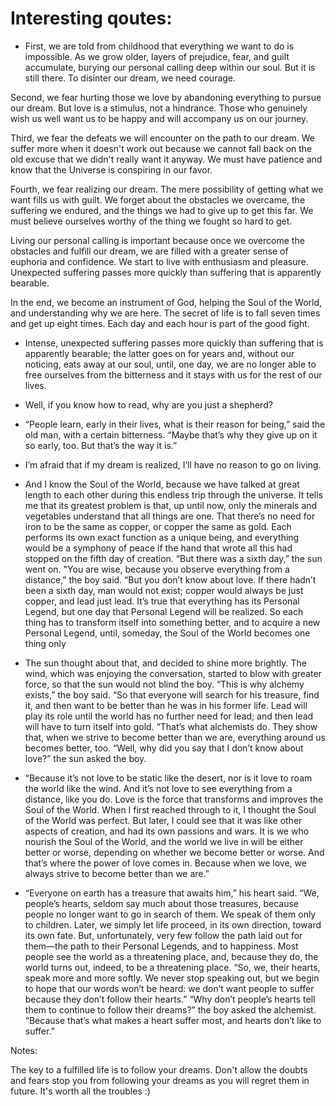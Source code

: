 # Interesting qoutes: 

- First, we are told from childhood that everything we want to do is impossible. As we grow older, layers of prejudice, fear, and guilt accumulate, burying our personal calling deep within our soul. But it is still there. To disinter our dream, we need courage.

Second, we fear hurting those we love by abandoning everything to pursue our dream. But love is a stimulus, not a hindrance. Those who genuinely wish us well want us to be happy and will accompany us on our journey.

Third, we fear the defeats we will encounter on the path to our dream. We suffer more when it doesn't work out because we cannot fall back on the old excuse that we didn't really want it anyway. We must have patience and know that the Universe is conspiring in our favor.

Fourth, we fear realizing our dream. The mere possibility of getting what we want fills us with guilt. We forget about the obstacles we overcame, the suffering we endured, and the things we had to give up to get this far. We must believe ourselves worthy of the thing we fought so hard to get.

Living our personal calling is important because once we overcome the obstacles and fulfill our dream, we are filled with a greater sense of euphoria and confidence. We start to live with enthusiasm and pleasure. Unexpected suffering passes more quickly than suffering that is apparently bearable.

In the end, we become an instrument of God, helping the Soul of the World, and understanding why we are here. The secret of life is to fall seven times and get up eight times. Each day and each hour is part of the good fight.


- Intense, unexpected suffering passes more quickly than suffering that is apparently bearable; the latter goes on for years and, without our noticing, eats away at our soul, until, one day, we are no longer able to free ourselves from the bitterness and it stays with us for the rest of our lives.

- Well, if you know how to read, why are you just a shepherd?

- “People learn, early in their lives, what is their reason for being,” said the old man, with a certain bitterness. “Maybe that’s why they give up on it so early, too. But that’s the way it is.”

- I’m afraid that if my dream is realized, I’ll have no reason to go on living.

- And I know the Soul of the World, because we have talked at great length to each other during this endless trip through the universe. It tells me that its greatest problem is that, up until now, only the minerals and vegetables understand that all things are one. That there’s no need for iron to be the same as copper, or copper the same as gold. Each performs its own exact function as a unique being, and everything would be a symphony of peace if the hand that wrote all this had stopped on the fifth day of creation. “But there was a sixth day,” the sun went on. "You are wise, because you observe everything from a distance,” the boy said. “But you don’t know about love. If there hadn’t been a sixth day, man would not exist; copper would always be just copper, and lead just lead. It’s true that everything has its Personal Legend, but one day that Personal Legend will be realized. So each thing has to transform itself into something better, and to acquire a new Personal Legend, until, someday, the Soul of the World becomes one thing only

- The sun thought about that, and decided to shine more brightly. The wind, which was enjoying the conversation, started to blow with greater force, so that the sun would not blind the boy. “This is why alchemy exists,” the boy said. “So that everyone will search for his treasure, find it, and then want to be better than he was in his former life. Lead will play its role until the world has no further need for lead; and then lead will have to turn itself into gold. “That’s what alchemists do. They show that, when we strive to become better than we are, everything around us becomes better, too. “Well, why did you say that I don’t know about love?” the sun asked the boy.

- “Because it’s not love to be static like the desert, nor is it love to roam the world like the wind. And it’s not love to see everything from a distance, like you do. Love is the force that transforms and improves the Soul of the World. When I first reached through to it, I thought the Soul of the World was perfect. But later, I could see that it was like other aspects of creation, and had its own passions and wars. It is we who nourish the Soul of the World, and the world we live in will be either better or worse, depending on whether we become better or worse. And that’s where the power of love comes in. Because when we love, we always strive to become better than we are.”


- “Everyone on earth has a treasure that awaits him,” his heart said. “We, people’s hearts, seldom say much about those treasures, because people no longer want to go in search of them. We speak of them only to children. Later, we simply let life proceed, in its own direction, toward its own fate. But, unfortunately, very few follow the path laid out for them—the path to their Personal Legends, and to happiness. Most people see the world as a threatening place, and, because they do, the world turns out, indeed, to be a threatening place. “So, we, their hearts, speak more and more softly. We never stop speaking out, but we begin to hope that our words won’t be heard: we don’t want people to suffer because they don’t follow their hearts.” “Why don’t people’s hearts tell them to continue to follow their dreams?” the boy asked the alchemist. “Because that’s what makes a heart suffer most, and hearts don’t like to suffer.”




Notes: 

The key to a fulfilled life is to follow your dreams. Don't allow the doubts and fears stop you from following your dreams as you will regret them in future. It's worth all the troubles :) 

